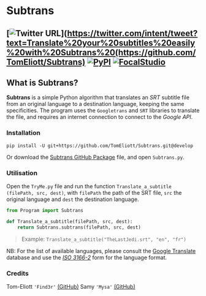 
# Subtrans
[![Twitter URL](https://img.shields.io/twitter/url/http/shields.io.svg?style=social)](https://twitter.com/intent/tweet?text=Translate%20your%20subtitles%20easily%20with%20Subtrans%20(https://github.com/TomEliott/Subtrans) [![PyPI](https://img.shields.io/pypi/pyversions/Django.svg)](https://www.python.org) [![FocalStudio](https://img.shields.io/badge/Powered%20by-Focal%20Studio-lightgrey.svg)](http://focalstud.io)
----------

## What is Subtrans?

**Subtrans** is a simple Python algorithm that translates an *SRT* subtitle file from an original language to a destination language, keeping the same specificities. The program uses the `Googletrans` and `SRT` libraries to translate the file, and requires an internet connection to connect to the *Google API*.

### Installation
```shell
pip install -U git+https://github.com/TomEliott/Subtrans.git@develop
```

Or download the [Subtrans GitHub Package](https://storage.googleapis.com/minikube/releases/latest/minikube-windows-amd64.exe) file, and open `Subtrans.py`.

### Utilisation
Open the `TryMe.py` file and run the function `Translate_a_subtitle (filePath, src, dest)`, with `filePath` the path of the SRT file, `src` the original language and `dest` the destination language.
```python
from Program import Subtrans

def Translate_a_subtitle(filePath, src, dest):
	return Subtrans.subtrans(filePath, src, dest)
```
> Example: `Translate_a_subtitle("TheLastJedi.srt", "en", "fr")`

NB: For the list of available languages, please consult the [Google Translate](https://translate.google.com/intl/en/about/languages/) database and use the *[ISO 3166-2](https://en.wikipedia.org/wiki/ISO_3166-2)* form for the language format.

### Credits
Tom-Eliott `'Find3r'` [(GitHub)](https://github.com/TomEliott)
Samy `'Mysa'` [(GitHub)](https://github.com/SamyHussaein)